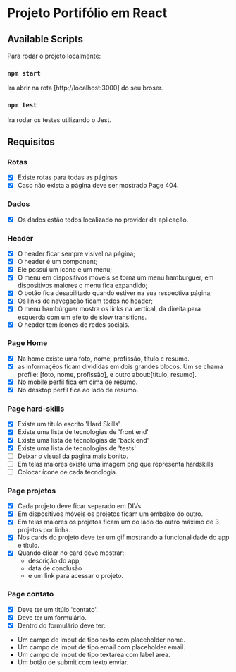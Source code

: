 # Projeto Portifólio em React

## Available Scripts

Para rodar o projeto localmente:

### `npm start`
Ira abrir na rota [http://localhost:3000] do seu broser.



### `npm test`

Ira rodar os testes utilizando o Jest.

## Requisitos

### Rotas
- [x] Existe rotas para todas as páginas
- [x] Caso não exista a página deve ser mostrado Page 404.

### Dados
- [x] Os dados estão todos localizado no provider da aplicação.

### Header
- [x] O header ficar sempre visível na página;
- [x] O header é um component;
- [x] Ele possui um ícone e um menu;
- [x] O menu em dispositivos móveis se torna um menu hamburguer, em dispositivos maiores o menu fica expandido;
- [x] O botão fica desabilitado quando estiver na sua respectiva página;
- [x] Os links de navegação ficam todos no header;
- [x] O menu hambúrguer mostra os links na vertical, da direita para esquerda com um efeito de slow transitions.
- [x] O header tem ícones de redes sociais.

### Page Home
- [x] Na home existe uma foto, nome, profissão, título e resumo.
- [x] as informaçẽos ficam divididas em dois grandes blocos. Um se chama profile: [foto, nome, profissão], e outro about:[título, resumo].
- [x] No mobile perfil fica em cima de resumo.
- [x] No desktop perfil fica ao lado de resumo.

### Page hard-skills
- [x] Existe um título escrito 'Hard Skills'
- [x] Existe uma lista de tecnologias de 'front end'
- [x] Existe uma lista de tecnologias de 'back end'
- [x] Existe uma lista de tecnologias de 'tests'
- [ ] Deixar o visual da página mais bonito.
- [ ] Em telas maiores existe uma imagem png que representa hardskills
- [ ] Colocar ícone de cada tecnologia.

### Page projetos
- [x] Cada projeto deve ficar separado em DIVs.
- [x] Em dispositivos móveis os projetos ficam um embaixo do outro.
- [x] Em telas maiores os projetos ficam um do lado do outro máximo de 3 projetos por linha.
- [x] Nos cards do projeto deve ter um gif mostrando a funcionalidade do app e título.
- [x] Quando clicar no card deve mostrar:
  - descrição do app,
  - data de conclusão
  - e um link para acessar o projeto.

### Page contato
- [x] Deve ter um titúlo 'contato'.
- [x] Deve ter um formulário.
- [x] Dentro do formulário deve ter:
- Um campo de imput de tipo texto com placeholder nome.
- Um campo de imput de tipo email com placeholder email.
- Um campo de imput de tipo textarea com label area.
- Um botão de submit com texto enviar.